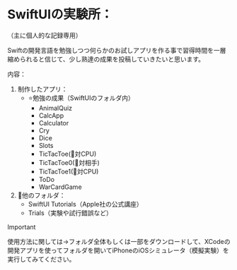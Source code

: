 # SwiftUIの実験所：
（主に個人的な記録専用）

Swiftの開発言語を勉強しつつ何らかのお試しアプリを作る事で習得時間を一層縮められると信じて、少し熟達の成果を投稿していきたいと思います。

内容：
1. 制作したアプリ：
     - ⭐️勉強の成果（SwiftUIのフォルダ内）
       - AnimalQuiz
       - CalcApp
       - Calculator
       - Cry
       - Dice
       - Slots
       - TicTacToe(📲対CPU)
       - TicTacToe0(👥対相手)
       - TicTacToe1(📲対CPU)
       - ToDo
       - WarCardGame
2. 📑他のフォルダ：
     - SwiftUI Tutorials（Apple社の公式講座）
     - Trials（実験や試行錯誤など）

> [!IMPORTANT]
> 使用方法に関しては→フォルダ全体もしくは一部をダウンロードして、XCodeの開発アプリを使ってフォルダを開いてiPhoneのiOSシミュレータ（模擬実験）を実行してみてください。
